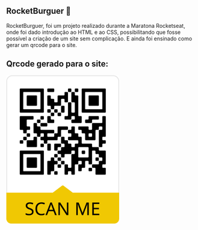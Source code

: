## RocketBurguer 🍔

RocketBurguer, foi um projeto realizado durante a Maratona Rocketseat, onde 
foi dado introdução ao HTML e ao CSS, possibilitando que fosse possível a criação
de um site sem complicação. E ainda foi ensinado como gerar um qrcode para
o site. <br>


## Qrcode gerado para o site:
<img width="300px" src="https://github.com/deborapianezzer/RocketBurguer/blob/master/imagens/frame.png">


